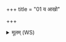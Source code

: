 +++
title = "01 य आखो"

+++
<details><summary>मूलम् (WS)</summary>

य आखो यो व्युखो विणावाङ् इव सर्पति ।  
तं परि परिभेषजं वृश्चिक जम्भनमसि ॥ १ ॥
</details>